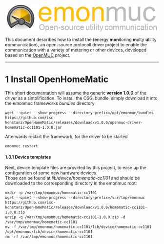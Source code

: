 ![emonmuc header](img/emonmuc-logo.png)

This document describes how to install the  (**e**nergy **mon**itoring **m**ulty **u**tility **c**ommunication), an open-source protocoll driver project to enable the communication with a variety of metering or other devices, developed based on the [OpenMUC](https://www.openmuc.org/) project.


---------------

# 1 Install OpenHomeMatic

This short documentation will assume the generic **version 1.0.0** of the driver as a simplification.
To install the OSGi bundle, simply download it into the emonmuc frameworks *bundles* directory

~~~shell
wget --quiet --show-progress --directory-prefix=/opt/emonmuc/bundles https://github.com/isc-konstanz/OpenHomeMatic/releases/download/v1.0.0/openmuc-driver-homematic-cc1101-1.0.0.jar
~~~

Afterwards restart the framework, for the driver to be started

~~~
emonmuc restart
~~~


#### 1.3.1 Device templates

Next, device template files are provided by this project, to ease up the configuration of some new hardware devices.  
Those can be found at *lib/device/homematic-cc1101* and should be downloaded to the corresponding directory in the emonmuc root:

~~~shell
mkdir -p /var/tmp/emonmuc/homematic-cc1101
wget --quiet --show-progress --directory-prefix=/var/tmp/emonmuc https://github.com/isc-konstanz/OpenHomeMatic/releases/download/v1.0.0/homematic-cc1101-1.0.0.zip
unzip -q /var/tmp/emonmuc/homematic-cc1101-1.0.0.zip -d /var/tmp/emonmuc/homematic-cc1101
mv -f /var/tmp/emonmuc/homematic-cc1101/lib/device/homematic-cc1101 /opt/emonmuc/lib/device/homematic-cc1101
rm -rf /var/tmp/emonmuc/homematic-cc1101
~~~
